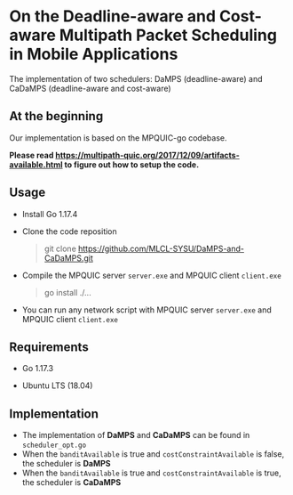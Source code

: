 # On the Deadline-aware and Cost-aware Multipath Packet Scheduling in Mobile Applications

The implementation of two schedulers: DaMPS (deadline-aware) and CaDaMPS (deadline-aware and cost-aware)

## At the beginning

Our implementation is based on the MPQUIC-go codebase. 

**Please read https://multipath-quic.org/2017/12/09/artifacts-available.html to figure out how to setup the code.**



## Usage

- Install Go 1.17.4

- Clone the code reposition

  > git clone https://github.com/MLCL-SYSU/DaMPS-and-CaDaMPS.git

- Compile the MPQUIC server `server.exe` and MPQUIC client `client.exe`

  > go install ./...

- You can run any network script with MPQUIC server `server.exe` and MPQUIC client `client.exe`



## Requirements

- Go 1.17.3

- Ubuntu LTS (18.04)

## Implementation

- The implementation of **DaMPS**  and **CaDaMPS** can be found in `scheduler_opt.go` 
- When the ``banditAvailable`` is true and ``costConstraintAvailable`` is false, the scheduler is  **DaMPS**
- When the ``banditAvailable`` is true and ``costConstraintAvailable`` is true, the scheduler is **CaDaMPS**

